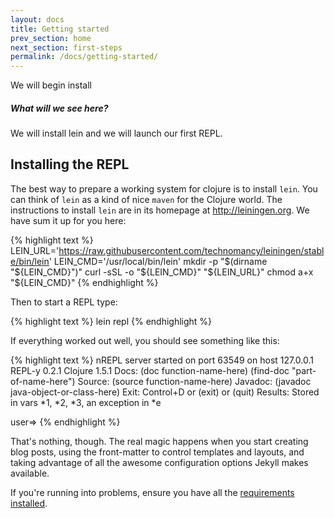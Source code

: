 ```yaml
---
layout: docs
title: Getting started
prev_section: home
next_section: first-steps
permalink: /docs/getting-started/
---
```


We will begin install

<div class="note">
  <h5>What will we see here?</h5>
  <p>We will install lein and we will launch our first REPL.</p>
</div>

## Installing the REPL

The best way to prepare a working system for clojure is to install
`lein`. You can think of `lein` as a kind of nice `maven` for the
Clojure world. The instructions to install `lein` are in its homepage
at <http://leiningen.org>. We have sum it up for you here:

{% highlight text %}
LEIN_URL='https://raw.githubusercontent.com/technomancy/leiningen/stable/bin/lein'
LEIN_CMD='/usr/local/bin/lein'
mkdir -p "$(dirname "${LEIN_CMD}")"
curl -sSL -o "${LEIN_CMD}" "${LEIN_URL}"
chmod a+x "${LEIN_CMD}"
{% endhighlight %}

Then to start a REPL type:

{% highlight text %}
lein repl
{% endhighlight %}

If everything worked out well, you should see something like this:

{% highlight text %}
nREPL server started on port 63549 on host 127.0.0.1
REPL-y 0.2.1
Clojure 1.5.1
    Docs: (doc function-name-here)
          (find-doc "part-of-name-here")
  Source: (source function-name-here)
 Javadoc: (javadoc java-object-or-class-here)
    Exit: Control+D or (exit) or (quit)
 Results: Stored in vars *1, *2, *3, an exception in *e

user=>
{% endhighlight %}

That's nothing, though. The real magic happens when you start creating blog
posts, using the front-matter to control templates and layouts, and taking
advantage of all the awesome configuration options Jekyll makes available.

If you're running into problems, ensure you have all the [requirements
installed][Installation].

[Installation]: /docs/installation/

